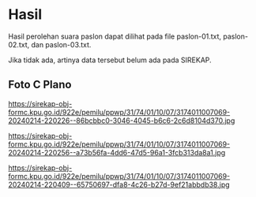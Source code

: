 # Hasil

Hasil perolehan suara paslon dapat dilihat pada file paslon-01.txt, paslon-02.txt, dan paslon-03.txt.

Jika tidak ada, artinya data tersebut belum ada pada SIREKAP.

## Foto C Plano

https://sirekap-obj-formc.kpu.go.id/922e/pemilu/ppwp/31/74/01/10/07/3174011007069-20240214-220226--86bcbbc0-3046-4045-b6c6-2c6d8104d370.jpg

https://sirekap-obj-formc.kpu.go.id/922e/pemilu/ppwp/31/74/01/10/07/3174011007069-20240214-220256--a73b56fa-4dd6-47d5-96a1-3fcb313da8a1.jpg

https://sirekap-obj-formc.kpu.go.id/922e/pemilu/ppwp/31/74/01/10/07/3174011007069-20240214-220409--65750697-dfa8-4c26-b27d-9ef21abbdb38.jpg
